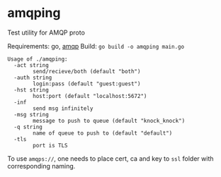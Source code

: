 # amqping
Test utility for AMQP proto

Requirements: go, [amqp](github.com/streadway/amqp)
Build: `go build -o amqping main.go`

```
Usage of ./amqping:
  -act string
    	send/recieve/both (default "both")
  -auth string
    	login:pass (default "guest:guest")
  -hst string
    	host:port (default "localhost:5672")
  -inf
    	send msg infinitely
  -msg string
    	message to push to queue (default "knock_knock")
  -q string
    	name of queue to push to (default "default")
  -tls
    	port is TLS
```

To use `amqps://`, one needs to place cert, ca and key to `ssl` folder with corresponding naming.
